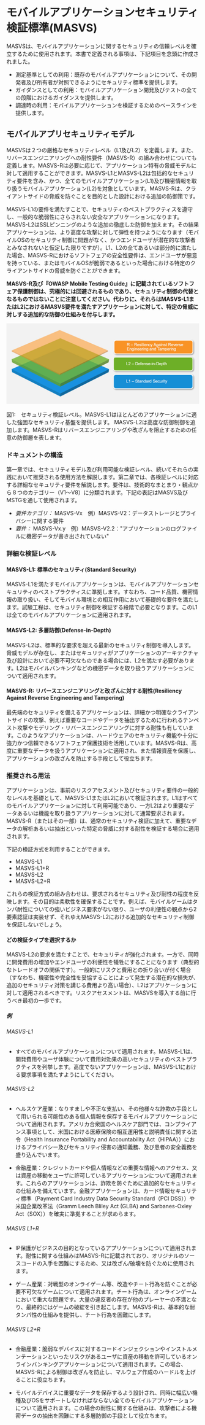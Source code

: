 # モバイルアプリケーションセキュリティ検証標準(MASVS)

MASVSは、モバイルアプリケーションに関するセキュリティの信頼レベルを確立するために使用されます。本書で定義される事項は、下記項目を念頭に作成されました。

* 測定基準としての利用：既存のモバイルアプリケーションについて、その開発者及び所有者が対照できるようにセキュリティ標準を提供します。
* ガイダンスとしての利用：モバイルアプリケーション開発及びテストの全ての段階におけるガイダンスを提供します。
* 調達時の利用：モバイルアプリケーションを検証するためのベースラインを提供します。

## モバイルアプリセキュリティモデル

MASVSは２つの厳格なセキュリティレベル（L1及びL2）を定義します。また、リバースエンジニアリングへの耐性要件（MASVS-R）の組み合わせについても定義します。MASVS-Rは必要に応じて、アプリケーション特有の脅威モデルに対して適用することができます。MASVS-L1とMASVS-L2は包括的なセキュリティ要件を含み、かつ、全てのモバイルアプリケーション(L1)及び機密情報を取り扱うモバイルアプリケーション(L2)を対象としています。MASVS-Rは、クライアントサイドの脅威を防ぐことを目的とした設計における追加の防御策です。

MASVS-L1の要件を満たすことで、セキュリティのベストプラクティスを遵守し、一般的な脆弱性にさらされない安全なアプリケーションになります。
MASVS-L2はSSLピンニングのような追加の徹底した防御を加えます。その結果アプリケーションは、より高度な攻撃に対して弾性を持つようになります（モバイルOSのセキュリティ制御に問題がなく、かつエンドユーザが潜在的な攻撃者とみなされないと仮定した限りですが）。L1、L2の全てあるいは部分的に満たした場合、MASVS-Rにおけるソフトフェアの安全性要件は、エンドユーザが悪意を持っている、またはモバイルOSが脆弱であるといった場合における特定のクライアントサイドの脅威を防ぐことができます。

**MASVS-R及び『OWASP Mobile Testing Guide』に記載されているソフトフェア保護制御は、究極的には回避されるものであり、セキュリティ制御の代替となるものではないことに注意してください。代わりに、それらはMASVS-L1またはL2におけるMASVS要件を満たすアプリケーションに対して、特定の脅威に対しする追加的な防御の仕組みを付与します。**

![Verification Levels](images/masvs-levels-new.jpg)

図1:　セキュリティ検証レベル。MASVS-L1はほとんどのアプリケーションに適した強固なセキュリティ基盤を提供します。
MASVS-L2は高度な防御制御を追加します。MASVS-Rはリバースエンジニアリングや改ざんを阻止するための任意の防御層を表します。

### ドキュメントの構造

第一章では、セキュリティモデル及び利用可能な検証レベル、続いてそれらの実践において推奨される使用方法を解説します。第二章では、各検証レベルに対応する詳細なセキュリティ要件を解説します。要件は、技術的なまとまり・観点から８つのカテゴリー（V1～V8）に分類されます。下記の表記はMASVS及びMSTGを通して使用されます。

- *要件カテゴリ：* MASVS-Vx　例）MASVS-V2：データストレージとプライバシーに関する要件
- *要件：* MASVS-Vx.y　例）MASVS-V2.2："アプリケーションのログファイルに機密データが書き出されていない"

### 詳細な検証レベル

#### MASVS-L1: 標準のセキュリティ(Standard Security)

MASVS-L1を満たすモバイルアプリケーションは、モバイルアプリケーションセキュリティのベストプラクティスに準拠します。すなわち、コード品質、機密情報の取り扱い、そしてモバイル環境との相互作用において基礎的な要件を満たします。試験工程は、セキュリティ制御を検証する段階で必要となります。このL1は全てのモバイルアプリケーションに適用されます。

#### MASVS-L2: 多層防御(Defense-in-Depth)

MASVS-L2は、標準的な要求を超える最新のセキュリティ制御を導入します。脅威モデルが存在し、またはセキュリティがアプリケーションのアーキテクチャ及び設計において必要不可欠なものである場合には、L2を満たす必要があります。L2はモバイルバンキングなどの機密データを取り扱うアプリケーションについて適用されます。

#### MASVS-R: リバースエンジニアリングと改ざんに対する耐性(Resiliency Against Reverse Engineering and Tampering)

最先端のセキュリティを備えるアプリケーションは、詳細かつ明確なクライアントサイドの攻撃、例えば重要なコードやデータを抽出するために行われるテンペスト攻撃やモデリング・リバースエンジニアリングに対する耐性も有しています。このようなアプリケーションは、ハードウェアのセキュリティ機能や十分に強力かつ信頼できるソフトフェア保護技術を活用しています。MASVS-Rは、高度に重要なデータを扱うアプリケーションに適用され、また情報資産を保護し、アプリケーションの改ざんを防止する手段として役立ちます。

### 推奨される用法

アプリケーションは、事前のリスクアセスメント及びセキュリティ要件の一般的なレベルを基礎として、MASVS-L1またはL2において検証されます。L1はすべてのモバイルアプリケーションに対して利用可能であり、一方L2はより重要なデータあるいは機能を取り扱うアプリケーションに対して通常要求されます。MASVS-R（またはその一部）は、通常のセキュリティ検証に加えて、重要なデータの解析あるいは抽出といった特定の脅威に対する耐性を検証する場合に適用されます。

下記の検証方式を利用することができます。

- MASVS-L1
- MASVS-L1+R
- MASVS-L2
- MASVS-L2+R

これらの検証方式の組み合わせは、要求されるセキュリティ及び耐性の程度を反映します。その目的は柔軟性を確保することです。例えば、モバイルゲームはタンパ耐性についての強いビジネス要求がない限り、ユーザの利便性の観点から2要素認証は実装せず、それゆえMASVS-L2における追加的なセキュリティ制御を保証しないでしょう。

#### どの検証タイプを選択するか

MASVS-L2の要求を満たすことで、セキュリティが強化されます。一方で、同時に開発費用の増加やエンドユーザの利便性を犠牲にすることになります（典型的なトレードオフの関係です）。一般的にリスクと費用との折り合いが付く場合（すなわち、機密性や完全性を妥協することによって発生する潜在的な損失が、追加のセキュリティ対策を講じる費用より高い場合）、L2はアプリケーションに対して適用されるべきです。リスクアセスメントは、MASVSを導入する前に行うべき最初の一歩です。

##### 例

###### MASVS-L1

- すべてのモバイルアプリケーションについて適用されます。MASVS-L1は、開発費用やユーザ体験について費用対効果の高いセキュリティのベストプラクティスを列挙します。高度でないアプリケーションは、MASVS-L1における要求事項を満たすようにしてください。

###### MASVS-L2

- ヘルスケア産業：なりすましや不正な支払い、その他様々な詐欺の手段として用いられる可能性のある個人情報を保存するモバイルアプリケーションについて適用されます。アメリカ合衆国のヘルスケア部門では、コンプライアンス事項として、米国における医療保険の相互運用性と説明責任に関する法令（Health Insurance Portability and Accountability Act（HIPAA））におけるプライバシー及びセキュリティ侵害の通知義務、及び患者の安全義務を盛り込んでいます。

- 金融産業：クレジットカードや個人情報などの重要な情報へのアクセス、又は資産の移動をユーザに許可しているアプリケーションについて適用されます。これらのアプリケーションは、詐欺を防ぐために追加的なセキュリティの仕組みを備えています。金融アプリケーションは、カード情報セキュリティ標準（Payment Card Industry Data Security Standard（PCI DSS））や米国企業改革法（Gramm Leech Bliley Act (GLBA) and Sarbanes-Oxley Act（SOX））を確実に準拠することが求めらます。

###### MASVS L1+R

- IP保護がビジネスの目的となっているアプリケーションについて適用されます。耐性に関する仕組みはMASVS-Rに記載されており、オリジナルのソースコードの入手を困難にするため、又は改ざん/破壊を防ぐために使用されます。

- ゲーム産業：対戦型のオンライゲーム等、改造やチート行為を防ぐことが必要不可欠なゲームについて適用されます。チート行為は、オンラインゲームにおいて重大な問題です。大量の違反者の存在が他のプレーヤーの不満となり、最終的にはゲームの破綻を引き起こします。MASVS-Rは、基本的な耐タンパ性の仕組みを提供し、チート行為を困難にします。

###### MASVS L2+R

- 金融産業：脆弱なデバイスに対するコードインジェクションやインストルメンテーションといったリスクがあるユーザに資産の移動を許可しているオンラインバンキングアプリケーションについて適用されます。この場合、MASVS-Rによる制御は改ざんを防止し、マルウェア作成のハードルを上げることに役立ちます。

- モバイルデバイスに重要なデータを保存するよう設計され、同時に幅広い機種及びOSをサポートしなければならない全てのモバイルアプリケーションについて適用されます。この場合の耐性に関する仕組みは、攻撃者による機密データの抽出を困難にする多層防御の手段として役立ちます。

